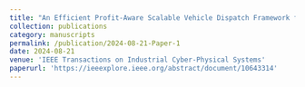 ```yaml
---
title: "An Efficient Profit-Aware Scalable Vehicle Dispatch Framework for On-Demand Ridesharing"
collection: publications
category: manuscripts
permalink: /publication/2024-08-21-Paper-1
date: 2024-08-21
venue: 'IEEE Transactions on Industrial Cyber-Physical Systems'
paperurl: 'https://ieeexplore.ieee.org/abstract/document/10643314'
---
```

